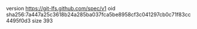 version https://git-lfs.github.com/spec/v1
oid sha256:7a447a25c3618b24a285ba037fca5be8958cf3c041297cb0c71f83cc4495f0d3
size 393
